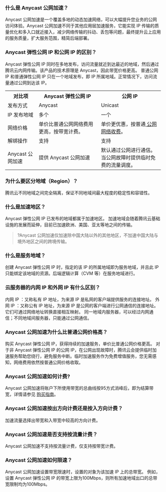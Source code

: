 ### 什么是 Anycast 公网加速？
Anycast 公网加速是一个覆盖多地的动态加速网络，可以大幅提升您业务的公网访问体验。Anycast 公网加速不同于其他应用层加速服务，它能实现 IP 传输的质量优化和多入口就近接入，减少网络传输的抖动、丢包等问题，最终提升云上应用的服务质量，扩大服务范围，精简后端部署。

### Anycast 弹性公网 IP 和公网 IP 的区别？
Anycast 弹性公网 IP 同时在多地发布，访问流量就近到达最近的地域，然后通过腾讯云内网传输。该产品的技术原理是 Anycast，因此带宽价格更高。
普通公网 IP 和普通弹性公网 IP 只在一个地域发布，即 IP 所属地域。正常情况下，访问流量通过公网到达该 IP。
<table>
<tr>
<th width="20%">对比项</th>
<th width="40%">Anycast 弹性公网 IP</th>
<th width="40%">公网 IP</th>
</tr>
<tr>
<td>发布方式</td>
<td>Anycast</td>
<td>Unicast</td>
</tr>
<tr>
<td>IP 发布地域</td>
<td>多个</td>
<td>一个</td>
</tr>
<tr>
<td>网络价格</td>
<td>单价比普通公网网络费用更高，按带宽计费。</td>
<td>单价更优惠，按普通<a href="https://cloud.tencent.com/document/product/1199/51693"> 公网网络收费</a>。</td>
</tr>
<tr>
<td>解绑操作</td>
<td>支持</td>
<td>支持</td>
</tr>
<tr>
<td>Anycast 公网加速</td>
<td>提供 Anycast 公网加速</td>
<td>默认通过公网进行通信。当公网故障时提供临时免费的流量调度。</td>
</tr>
</table>

### 为什么要区分地域（Region）？
腾讯云不同地域之间完全隔离，保证不同地域间最大程度的稳定性和容错性。

### 什么是加速地区？
Anycast 弹性公网 IP 已发布的地域都属于加速地区。
加速地域会随着腾讯云基础设施的发展而延伸，目前已加速欧洲、美国、亚太等地之间的传输。
>?Anycast 公网加速仅加速除中国大陆以外的其他地区，不加速中国大陆与境外地区之间的跨境传输。
>


### 什么是服务地域？
创建 Anycast 弹性公网 IP 时，指定的该 IP 的所属地域即为服务地域，并且此 IP 只能绑定该地域的资源。后端逻辑计算（CVM 等）在服务地域进行。

### 云服务器的内网 IP 和外网 IP 有什么区别？
内网 IP ：又称私有 IP 地址，为来源 IP 是私网的客户端提供服务的连接地址。
外网 IP ：又称公有 IP 地址，为来源 IP 是公网的客户端进行公网通信的连接地址。
它们可通过网络地址转换直接相互映射。
同一地域内服务器，可以经过内网通信；不同地域间服务器，只能通过公网通信。

### Anycast 公网加速为什么比普通公网价格高？
购买 Anycast 弹性公网 IP，获得持续的加速服务，单价比普通公网价格更高。
对于非 Anycast 弹性公网 IP 的公网 IP，在公网出现故障时，腾讯云会提供临时加速服务帮助您绕行，避免服务中断。临时加速服务作为免费增值服务，您无需感知，网络费用依然按普通公网价格收取。

### Anycast 公网加速如何计费?
Anycast 公网加速将账户下所使用带宽的总曲线按95方式消峰后，即为结算带宽，详情请参见 [购买指南](https://cloud.tencent.com/document/product/644/12617)。

### Anycast 公网加速按出方向计费还是按入方向计费？
加速流量选择出带宽和入带宽中较高的方向计费。
 
### Anycast 公网加速是否支持按流量计费？
Anycast 公网加速不支持按流量计费，仅支持按带宽计费。

### Anycast 公网加速如何限速？
Anycast 公网加速设置带宽限速时，设置的对象为该加速 IP 上的总带宽。
例如，设置 Anycast 弹性公网 IP 的带宽上限为100Mbps，则所有加速地域出口的总带宽限制均为100Mbps。
